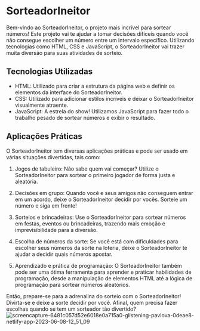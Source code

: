 # SorteadorIneitor

Bem-vindo ao SorteadorIneitor, o projeto mais incrível para sortear números! Este projeto vai te ajudar a tomar decisões difíceis quando você não consegue escolher um número entre um intervalo específico. Utilizando tecnologias como HTML, CSS e JavaScript, o SorteadorIneitor vai trazer muita diversão para suas atividades de sorteio.

## Tecnologias Utilizadas

- HTML: Utilizado para criar a estrutura da página web e definir os elementos da interface do SorteadorIneitor.
- CSS: Utilizado para adicionar estilos incríveis e deixar o SorteadorIneitor visualmente atraente.
- JavaScript: A estrela do show! Utilizamos JavaScript para fazer todo o trabalho pesado de sortear números e exibir o resultado.

## Aplicações Práticas

O SorteadorIneitor tem diversas aplicações práticas e pode ser usado em várias situações divertidas, tais como:

1. Jogos de tabuleiro: Não sabe quem vai começar? Utilize o SorteadorIneitor para sortear o primeiro jogador de forma justa e aleatória.

2. Decisões em grupo: Quando você e seus amigos não conseguem entrar em um acordo, deixe o SorteadorIneitor decidir por vocês. Sorteie um número e siga em frente!

3. Sorteios e brincadeiras: Use o SorteadorIneitor para sortear números em festas, eventos ou brincadeiras, trazendo mais emoção e imprevisibilidade para a diversão.

4. Escolha de números da sorte: Se você está com dificuldades para escolher seus números da sorte na loteria, deixe o SorteadorIneitor te ajudar a decidir quais números apostar.

5. Aprendizado e prática de programação: O SorteadorIneitor também pode ser uma ótima ferramenta para aprender e praticar habilidades de programação, desde a manipulação de elementos HTML até a lógica de programação para sortear números aleatórios.

Então, prepare-se para a adrenalina do sorteio com o SorteadorIneitor! Divirta-se e deixe a sorte decidir por você. Afinal, quem precisa fazer escolhas quando se tem um sorteador tão divertido?
![screencapture-6481c057d52e6018e0a715a0-glistening-pavlova-0deae8-netlify-app-2023-06-08-12_51_09](https://github.com/Joyzy79/Sorteador-Ineitor/assets/129207028/31b94e69-a8de-41cd-b33c-f23663fd67e2)
